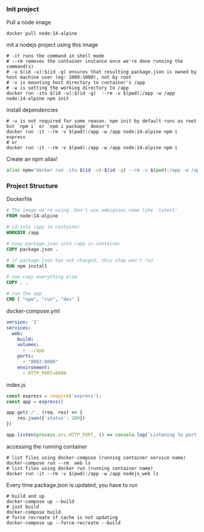 ### Init project
Pull a node image
```console
docker pull node:14-alpine
```
init a nodejs project using this image
```console
# -it runs the command in shell mode
# --rm removes the container instance once we're done running the command(s)
# -u $(id -u):$(id -g) ensures that resulting package.json is owned by host machine user (eg: 1000:1000), not by root
# -v is mounting host directory to container's /app 
# -w is setting the working directory to /app
docker run -itu $(id -u):$(id -g)  --rm -v $(pwd):/app -w /app node:14-alpine npm init
```
install dependencies
```console
# -u is not required for some reason. npm init by default runs as root but `npm i` or `npm i package` doesn't
docker run -it --rm -v $(pwd):/app -w /app node:14-alpine npm i express
# or
docker run -it --rm -v $(pwd):/app -w /app node:14-alpine npm i
```
Create an npm alias!
```bash
alias npm="docker run -itu $(id -u):$(id -g) --rm -v $(pwd):/app -w /app node:14-alpine"
```
### Project Structure
Dockerfile
```dockerfile
# The image we're using. Don't use ambigious name like 'latest'
FROM node:14-alpine

# cd into /app in container
WORKDIR /app

# copy package.json into /app in container
COPY package.json .

# if package.json has not changed, this step won't run
RUN npm install

# now copy everything else
COPY . .

# run the app
CMD [ "npm", "run", "dev" ]
```
docker-compose.yml
```yml
version: '2'
services:
  web:
    build: .
    volumes:
      - .:/app
    ports:
      - "8082:8080"
    environment:
      - HTTP_PORT=8080
```
index.js
```js
const express = require('express');
const app = express()

app.get('/', (req, res) => {
    res.json({'status': 200})
})

app.listen(process.env.HTTP_PORT, () => console.log(`Listening to port ${process.env.HTTP_PORT}`));
```
accessing the running container
```console
# list files using docker-compose (running container service name)
docker-compose run --rm  web ls
# list files using docker run (running container name)
docker run -it --rm -v $(pwd):/app -w /app nodejs_web ls
```
Every time package.json is updated, you have to run 
```console
# build and up
docker-compose up --build
# just build
docker-compose build
# force recreate if cache is not updating
docker-compose up --force-recreate --build
```
